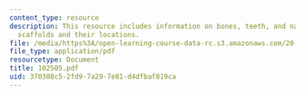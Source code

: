 ```yaml
---
content_type: resource
description: This resource includes information on bones, teeth, and nature?s biomineralization
  scaffolds and their locations.
file: /media/https%3A/open-learning-course-data-rc.s3.amazonaws.com/20-442-molecular-structure-of-biological-materials-be-442-fall-2005/370308c52fd97a297e81d4dfbaf819ca_102505.pdf
file_type: application/pdf
resourcetype: Document
title: 102505.pdf
uid: 370308c5-2fd9-7a29-7e81-d4dfbaf819ca
---
```

